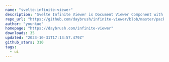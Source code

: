 ```yaml
---
name: "svelte-infinite-viewer"
description: "Svelte Infinite Viewer is Document Viewer Component with infinite scrolling."
repo_url: "https://github.com/daybrush/infinite-viewer/blob/master/packages/svelte-infinite-viewer"
author: "younkue"
homepage: "https://daybrush.com/infinite-viewer"
downloads: 35
updated: "2023-10-31T17:13:57.479Z"
github_stars: 310
tags: 
  - ui
---
```

